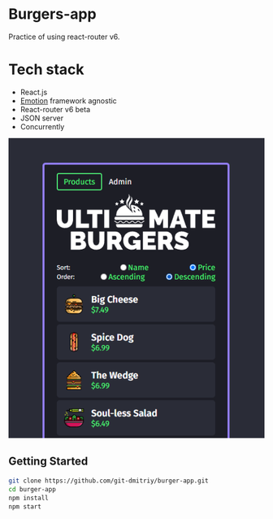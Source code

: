 # Burgers-app

Practice of using react-router v6.

# Tech stack

- React.js
- [Emotion](https://emotion.sh/docs/introduction) framework agnostic
- React-router v6 beta
- JSON server
- Concurrently

![screenshot](/screenshot.png)

## Getting Started

```bash
git clone https://github.com/git-dmitriy/burger-app.git
cd burger-app
npm install
npm start

```
